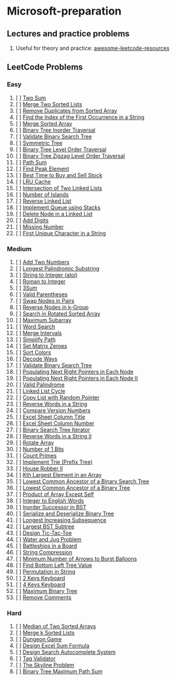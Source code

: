 # Microsoft-preparation

## Lectures and practice problems

1. Useful for theory and practice: [awesome-leetcode-resources](https://github.com/ashishps1/awesome-leetcode-resources)

## LeetCode Problems

### Easy

1. [ ] [Two Sum](https://leetcode.com/problems/two-sum)
2. [ ] [Merge Two Sorted Lists](https://leetcode.com/problems/merge-two-sorted-lists)
3. [ ] [Remove Duplicates from Sorted Array](https://leetcode.com/problems/remove-duplicates-from-sorted-array)
4. [ ] [Find the Index of the First Occurrence in a String](https://leetcode.com/problems/find-the-index-of-the-first-occurrence-in-a-string)
5. [ ] [Merge Sorted Array](https://leetcode.com/problems/merge-sorted-array)
6. [ ] [Binary Tree Inorder Traversal](https://leetcode.com/problems/binary-tree-inorder-traversal)
7. [ ] [Validate Binary Search Tree](https://leetcode.com/problems/validate-binary-search-tree)
8. [ ] [Symmetric Tree](https://leetcode.com/problems/symmetric-tree)
9. [ ] [Binary Tree Level Order Traversal](https://leetcode.com/problems/binary-tree-level-order-traversal)
10. [ ] [Binary Tree Zigzag Level Order Traversal](https://leetcode.com/problems/binary-tree-zigzag-level-order-traversal)
11. [ ] [Path Sum](https://leetcode.com/problems/path-sum)
12. [ ] [Find Peak Element](https://leetcode.com/problems/find-peak-element)
13. [ ] [Best Time to Buy and Sell Stock](https://leetcode.com/problems/best-time-to-buy-and-sell-stock)
14. [ ] [LRU Cache](https://leetcode.com/problems/lru-cache)
15. [ ] [Intersection of Two Linked Lists](https://leetcode.com/problems/intersection-of-two-linked-lists)
16. [ ] [Number of Islands](https://leetcode.com/problems/number-of-islands)
17. [ ] [Reverse Linked List](https://leetcode.com/problems/reverse-linked-list)
18. [ ] [Implement Queue using Stacks](https://leetcode.com/problems/implement-queue-using-stacks)
19. [ ] [Delete Node in a Linked List](https://leetcode.com/problems/delete-node-in-a-linked-list)
20. [ ] [Add Digits](https://leetcode.com/problems/add-digits)
21. [ ] [Missing Number](https://leetcode.com/problems/missing-number)
22. [ ] [First Unique Character in a String](https://leetcode.com/problems/first-unique-character-in-a-string)

### Medium

1. [ ] [Add Two Numbers](https://leetcode.com/problems/add-two-numbers)
2. [ ] [Longest Palindromic Substring](https://leetcode.com/problems/longest-palindromic-substring)
3. [ ] [String to Integer (atoi)](https://leetcode.com/problems/string-to-integer-atoi)
4. [ ] [Roman to Integer](https://leetcode.com/problems/roman-to-integer)
5. [ ] [3Sum](https://leetcode.com/problems/3sum)
6. [ ] [Valid Parentheses](https://leetcode.com/problems/valid-parentheses)
7. [ ] [Swap Nodes in Pairs](https://leetcode.com/problems/swap-nodes-in-pairs)
8. [ ] [Reverse Nodes in k-Group](https://leetcode.com/problems/reverse-nodes-in-k-group)
9. [ ] [Search in Rotated Sorted Array](https://leetcode.com/problems/search-in-rotated-sorted-array)
10. [ ] [Maximum Subarray](https://leetcode.com/problems/maximum-subarray)
11. [ ] [Word Search](https://leetcode.com/problems/word-search)
12. [ ] [Merge Intervals](https://leetcode.com/problems/merge-intervals)
13. [ ] [Simplify Path](https://leetcode.com/problems/simplify-path)
14. [ ] [Set Matrix Zeroes](https://leetcode.com/problems/set-matrix-zeroes)
15. [ ] [Sort Colors](https://leetcode.com/problems/sort-colors)
16. [ ] [Decode Ways](https://leetcode.com/problems/decode-ways)
17. [ ] [Validate Binary Search Tree](https://leetcode.com/problems/validate-binary-search-tree)
18. [ ] [Populating Next Right Pointers in Each Node](https://leetcode.com/problems/populating-next-right-pointers-in-each-node)
19. [ ] [Populating Next Right Pointers in Each Node II](https://leetcode.com/problems/populating-next-right-pointers-in-each-node-ii)
20. [ ] [Valid Palindrome](https://leetcode.com/problems/valid-palindrome)
21. [ ] [Linked List Cycle](https://leetcode.com/problems/linked-list-cycle)
22. [ ] [Copy List with Random Pointer](https://leetcode.com/problems/copy-list-with-random-pointer)
23. [ ] [Reverse Words in a String](https://leetcode.com/problems/reverse-words-in-a-string)
24. [ ] [Compare Version Numbers](https://leetcode.com/problems/compare-version-numbers)
25. [ ] [Excel Sheet Column Title](https://leetcode.com/problems/excel-sheet-column-title)
26. [ ] [Excel Sheet Column Number](https://leetcode.com/problems/excel-sheet-column-number)
27. [ ] [Binary Search Tree Iterator](https://leetcode.com/problems/binary-search-tree-iterator)
28. [ ] [Reverse Words in a String II](https://leetcode.com/problems/reverse-words-in-a-string-ii)
29. [ ] [Rotate Array](https://leetcode.com/problems/rotate-array)
30. [ ] [Number of 1 Bits](https://leetcode.com/problems/number-of-1-bits)
31. [ ] [Count Primes](https://leetcode.com/problems/count-primes)
32. [ ] [Implement Trie (Prefix Tree)](https://leetcode.com/problems/implement-trie-prefix-tree)
33. [ ] [House Robber II](https://leetcode.com/problems/house-robber-ii)
34. [ ] [Kth Largest Element in an Array](https://leetcode.com/problems/kth-largest-element-in-an-array)
35. [ ] [Lowest Common Ancestor of a Binary Search Tree](https://leetcode.com/problems/lowest-common-ancestor-of-a-binary-search-tree)
36. [ ] [Lowest Common Ancestor of a Binary Tree](https://leetcode.com/problems/lowest-common-ancestor-of-a-binary-tree)
37. [ ] [Product of Array Except Self](https://leetcode.com/problems/product-of-array-except-self)
38. [ ] [Integer to English Words](https://leetcode.com/problems/integer-to-english-words)
39. [ ] [Inorder Successor in BST](https://leetcode.com/problems/inorder-successor-in-bst)
40. [ ] [Serialize and Deserialize Binary Tree](https://leetcode.com/problems/serialize-and-deserialize-binary-tree)
41. [ ] [Longest Increasing Subsequence](https://leetcode.com/problems/longest-increasing-subsequence)
42. [ ] [Largest BST Subtree](https://leetcode.com/problems/largest-bst-subtree)
43. [ ] [Design Tic-Tac-Toe](https://leetcode.com/problems/design-tic-tac-toe)
44. [ ] [Water and Jug Problem](https://leetcode.com/problems/water-and-jug-problem)
45. [ ] [Battleships in a Board](https://leetcode.com/problems/battleships-in-a-board)
46. [ ] [String Compression](https://leetcode.com/problems/string-compression)
47. [ ] [Minimum Number of Arrows to Burst Balloons](https://leetcode.com/problems/minimum-number-of-arrows-to-burst-balloons)
48. [ ] [Find Bottom Left Tree Value](https://leetcode.com/problems/find-bottom-left-tree-value)
49. [ ] [Permutation in String](https://leetcode.com/problems/permutation-in-string)
50. [ ] [2 Keys Keyboard](https://leetcode.com/problems/2-keys-keyboard)
51. [ ] [4 Keys Keyboard](https://leetcode.com/problems/4-keys-keyboard)
52. [ ] [Maximum Binary Tree](https://leetcode.com/problems/maximum-binary-tree)
53. [ ] [Remove Comments](https://leetcode.com/problems/remove-comments)

### Hard

1. [ ] [Median of Two Sorted Arrays](https://leetcode.com/problems/median-of-two-sorted-arrays)
2. [ ] [Merge k Sorted Lists](https://leetcode.com/problems/merge-k-sorted-lists)
3. [ ] [Dungeon Game](https://leetcode.com/problems/dungeon-game)
4. [ ] [Design Excel Sum Formula](https://leetcode.com/problems/design-excel-sum-formula)
5. [ ] [Design Search Autocomplete System](https://leetcode.com/problems/design-search-autocomplete-system)
6. [ ] [Tag Validator](https://leetcode.com/problems/tag-validator)
7. [ ] [The Skyline Problem](https://leetcode.com/problems/the-skyline-problem)
8. [ ] [Binary Tree Maximum Path Sum](https://leetcode.com/problems/binary-tree-maximum-path-sum)
